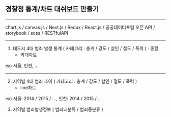 ## 경찰청 통계/차트 대쉬보드 만들기

---

chart.js / canvas.js / Next.js / Redux / React.js /
공공데이터포털 오픈 API / storybook / scss / RESTfulAPI

---

1. 대도시 4대 범죄 발생 통계 ( 카테고리 : 총계 / 강도 / 살인 / 절도 / 폭력 ) : 종합
   - 막대차트

ex) 서울, 인천, ...

---

2. 지역별 4대 범죄 추이 ( 카테고리 : 총계 / 강도 / 살인 / 절도 / 폭력 )
   - line차트

ex) 서울: 2014 / 2015 / ..., 인천: 2014 / 2015 / ...

3. 지역별 범죄발생정보 ( 범죄대분류 / 범죄중분류 )
